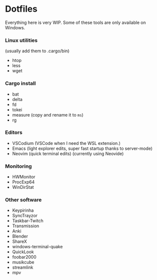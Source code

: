 # Dotfiles

Everything here is very WIP.
Some of these tools are only available on Windows.

### Linux utilities

(usually add them to .cargo/bin)

- htop
- less
- wget

### Cargo install

- bat
- delta
- fd
- tokei
- measure (copy and rename it to `ms`)
- rg

### Editors

- VSCodium (VSCode when I need the WSL extension.)
- Emacs (light explorer edits, super fast startup thanks to server-mode)
- Neovim (quick terminal edits) (currently using Neovide)

### Monitoring

- HWMonitor
- ProcExp64
- WinDirStat

### Other software

- Keypirinha
- SyncTrayzor
- Taskbar-Twitch
- Transmission
- Anki
- Blender
- ShareX
- windows-terminal-quake
- QuickLook
- foobar2000
- musikcube
- streamlink
- mpv
